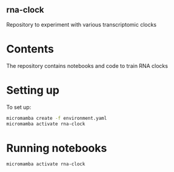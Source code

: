 ## rna-clock
Repository to experiment with various transcriptomic clocks

# Contents

The repository contains notebooks and code to train RNA clocks

# Setting up

To set up:
```bash
micromamba create -f environment.yaml
micromamba activate rna-clock
```

# Running notebooks

```bash
micromamba activate rna-clock
```